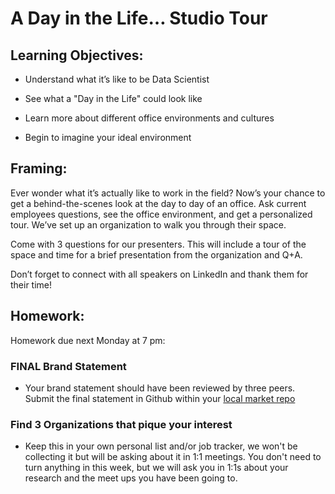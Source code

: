# A Day in the Life… Studio Tour 

## Learning Objectives: 

* Understand what it’s like to be Data Scientist

* See what a "Day in the Life" could look like 

* Learn more about different office environments and cultures  

* Begin to imagine your ideal environment 

## Framing: 

Ever wonder what it’s actually like to work in the field? Now’s your chance to get a behind-the-scenes look at the day to day of an office. Ask current employees questions, see the office environment, and get a personalized tour. We’ve set up an organization to walk you through their space.

Come with 3 questions for our presenters. This will include a tour of the space and time for a brief presentation from the organization and Q+A. 

Don’t forget to connect with all speakers on LinkedIn and thank them for their time! 

## Homework: 
Homework due next Monday at 7 pm: 

### FINAL Brand Statement
- Your brand statement should have been reviewed by three peers. Submit the final statement in Github within your [local market repo](https://github.com/ga-students/dsiplusoutcomes/blob/master/SubmittingHW.md)

### Find 3 Organizations that pique your interest

- Keep this in your own personal list and/or job tracker, we won't be collecting it but will be asking about it in 1:1 meetings. You don't need to turn anything in this week, but we will ask you in 1:1s about your research and the meet ups you have been going to. 




